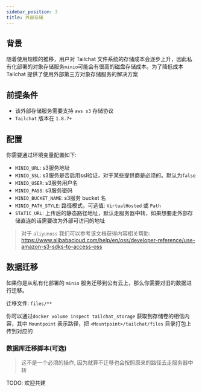 ```yaml
---
sidebar_position: 3
title: 外部存储
---
```


## 背景

随着使用规模的推移，用户对 Tailchat 文件系统的存储成本会逐步上升，因此私有化部署的对象存储服务`minio`可能会有很高的磁盘存储成本。为了降低成本 Tailchat 提供了使用外部第三方对象存储服务的解决方案

## 前提条件

- 该外部存储服务需要支持 `aws s3` 存储协议
- `Tailchat` 版本在 `1.8.7+`

## 配置

你需要通过环境变量配置如下:
- `MINIO_URL`: s3服务地址
- `MINIO_SSL`: s3服务是否启用ssl验证，对于某些提供商是必须的。默认为`false`
- `MINIO_USER`: s3服务用户名
- `MINIO_PASS`: s3服务密码
- `MINIO_BUCKET_NAME`: s3服务 bucket 名
- `MINIO_PATH_STYLE`: 路径模式，可选值: `VirtualHosted` 或 `Path`
- `STATIC_URL`: 上传后的静态路径地址，默认走服务器中转，如果想要走外部存储直连的话需要改为外部可访问的地址

> 对于 `aliyunoss` 我们可以参考该文档获得内容相关帮助: https://www.alibabacloud.com/help/en/oss/developer-reference/use-amazon-s3-sdks-to-access-oss

## 数据迁移

如果你是从私有化部署的 `minio` 服务迁移到公有云上，那么你需要对旧的数据进行迁移。

迁移文件: `files/**`

你可以通过`docker volume inspect tailchat_storage` 获取到存储卷的相信内容，其中 `Mountpoint` 表示路径，把 `<Mountpoint>/tailchat/files` 目录打包上传到对应的

### 数据库迁移脚本(可选)

> 这不是一个必须的操作, 因为就算不迁移也会按照原来的路径去走服务器中转

TODO: 欢迎共建
